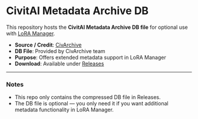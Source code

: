 # CivitAI Metadata Archive DB

This repository hosts the **CivitAI Metadata Archive DB file** for optional use with [LoRA Manager]([https://github.com/yourusername/loramanager](https://github.com/willmiao/ComfyUI-Lora-Manager)).

- **Source / Credit**: [CivArchive](https://civitaiarchive.com/)  
- **DB File**: Provided by CivArchive team  
- **Purpose**: Offers extended metadata support in LoRA Manager  
- **Download**: Available under [Releases](https://github.com/willmiao/civitai-metadata-archive-db/releases)

---

### Notes
- This repo only contains the compressed DB file in Releases.  
- The DB file is optional — you only need it if you want additional metadata functionality in LoRA Manager.  
